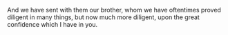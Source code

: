 And we have sent with them our brother, whom we have oftentimes proved diligent in many things, but now much more diligent, upon the great confidence which I have in you.

